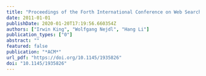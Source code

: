 ```yaml
---
title: "Proceedings of the Forth International Conference on Web Search and Web Data Mining, WSDM 2011, Hong Kong, China, February 9-12, 2011"
date: 2011-01-01
publishDate: 2020-01-20T17:19:56.660354Z
authors: ["Irwin King", "Wolfgang Nejdl", "Hang Li"]
publication_types: ["0"]
abstract: ""
featured: false
publication: "*ACM*"
url_pdf: "https://doi.org/10.1145/1935826"
doi: "10.1145/1935826"
---
```


